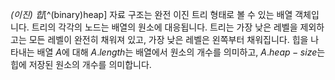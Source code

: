 *(이진) 힙*[^(binary)heap] 자료 구조는 완전 이진 트리 형태로 볼 수 있는 배열 객체입니다. 트리의 각각의 노드는 배열의 원소에 대응됩니다. 트리는 가장 낮은 레벨을 제외하고는 모든 레벨이 완전히 채워져 있고, 가장 낮은 레벨은 왼쪽부터 채워집니다. 힙을 나타내는 배열 $A$에 대해 $A.length$는 배열에서 원소의 개수를 의미하고, $A.heap-size$는 힙에 저장된 원소의 개수를 의미합니다. 

